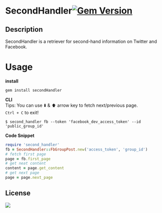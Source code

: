 SecondHandler[![Gem Version](https://badge.fury.io/rb/secondHandler.svg)](https://badge.fury.io/rb/secondHandler)
==

## Description
SecondHandler is a retriever for second-hand information on Twitter and Facebook.

Usage
==
**install**
```shell
gem install secondHandler
```
**CLI**  
Tips: You can use :arrow_down: & :arrow_up: arrow key to fetch next/previous page.  
`Ctrl + C` to exit!
```shell
$ second_handler fb --token 'facebook_dev_access_token' --id 'public_group_id'
```
**Code Snippet**
```ruby
require 'second_handler'
fb = SecondHandler::FbGroupPost.new('access_token', 'group_id')
# fetch first page
page = fb.first_page
# get neat content
content = page.get_content
# get next page
page = page.next_page
```

## License

![](https://img.shields.io/packagist/l/doctrine/orm.svg)
